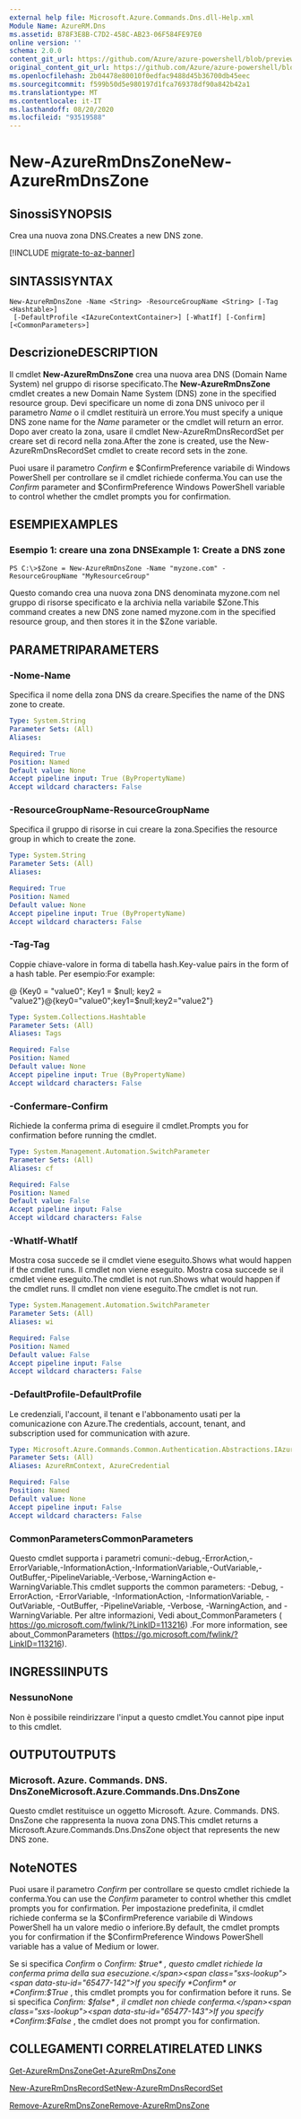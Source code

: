 ```yaml
---
external help file: Microsoft.Azure.Commands.Dns.dll-Help.xml
Module Name: AzureRM.Dns
ms.assetid: B78F3E8B-C7D2-458C-AB23-06F584FE97E0
online version: ''
schema: 2.0.0
content_git_url: https://github.com/Azure/azure-powershell/blob/preview/src/ResourceManager/Dns/Commands.Dns/help/New-AzureRmDnsZone.md
original_content_git_url: https://github.com/Azure/azure-powershell/blob/preview/src/ResourceManager/Dns/Commands.Dns/help/New-AzureRmDnsZone.md
ms.openlocfilehash: 2b04478e80010f0edfac9488d45b36700db45eec
ms.sourcegitcommit: f599b50d5e980197d1fca769378df90a842b42a1
ms.translationtype: MT
ms.contentlocale: it-IT
ms.lasthandoff: 08/20/2020
ms.locfileid: "93519588"
---
```

# <span data-ttu-id="65477-101">New-AzureRmDnsZone</span><span class="sxs-lookup"><span data-stu-id="65477-101">New-AzureRmDnsZone</span></span>

## <span data-ttu-id="65477-102">Sinossi</span><span class="sxs-lookup"><span data-stu-id="65477-102">SYNOPSIS</span></span>
<span data-ttu-id="65477-103">Crea una nuova zona DNS.</span><span class="sxs-lookup"><span data-stu-id="65477-103">Creates a new DNS zone.</span></span>

[!INCLUDE [migrate-to-az-banner](../../includes/migrate-to-az-banner.md)]

## <span data-ttu-id="65477-104">SINTASSI</span><span class="sxs-lookup"><span data-stu-id="65477-104">SYNTAX</span></span>

```
New-AzureRmDnsZone -Name <String> -ResourceGroupName <String> [-Tag <Hashtable>]
 [-DefaultProfile <IAzureContextContainer>] [-WhatIf] [-Confirm] [<CommonParameters>]
```

## <span data-ttu-id="65477-105">Descrizione</span><span class="sxs-lookup"><span data-stu-id="65477-105">DESCRIPTION</span></span>
<span data-ttu-id="65477-106">Il cmdlet **New-AzureRmDnsZone** crea una nuova area DNS (Domain Name System) nel gruppo di risorse specificato.</span><span class="sxs-lookup"><span data-stu-id="65477-106">The **New-AzureRmDnsZone** cmdlet creates a new Domain Name System (DNS) zone in the specified resource group.</span></span> <span data-ttu-id="65477-107">Devi specificare un nome di zona DNS univoco per il parametro *Name* o il cmdlet restituirà un errore.</span><span class="sxs-lookup"><span data-stu-id="65477-107">You must specify a unique DNS zone name for the *Name* parameter or the cmdlet will return an error.</span></span> <span data-ttu-id="65477-108">Dopo aver creato la zona, usare il cmdlet New-AzureRmDnsRecordSet per creare set di record nella zona.</span><span class="sxs-lookup"><span data-stu-id="65477-108">After the zone is created, use the New-AzureRmDnsRecordSet cmdlet to create record sets in the zone.</span></span>

<span data-ttu-id="65477-109">Puoi usare il parametro *Confirm* e $ConfirmPreference variabile di Windows PowerShell per controllare se il cmdlet richiede conferma.</span><span class="sxs-lookup"><span data-stu-id="65477-109">You can use the *Confirm* parameter and $ConfirmPreference Windows PowerShell variable to control whether the cmdlet prompts you for confirmation.</span></span>

## <span data-ttu-id="65477-110">ESEMPI</span><span class="sxs-lookup"><span data-stu-id="65477-110">EXAMPLES</span></span>

### <span data-ttu-id="65477-111">Esempio 1: creare una zona DNS</span><span class="sxs-lookup"><span data-stu-id="65477-111">Example 1: Create a DNS zone</span></span>
```
PS C:\>$Zone = New-AzureRmDnsZone -Name "myzone.com" -ResourceGroupName "MyResourceGroup"
```

<span data-ttu-id="65477-112">Questo comando crea una nuova zona DNS denominata myzone.com nel gruppo di risorse specificato e la archivia nella variabile $Zone.</span><span class="sxs-lookup"><span data-stu-id="65477-112">This command creates a new DNS zone named myzone.com in the specified resource group, and then stores it in the $Zone variable.</span></span>

## <span data-ttu-id="65477-113">PARAMETRI</span><span class="sxs-lookup"><span data-stu-id="65477-113">PARAMETERS</span></span>

### <span data-ttu-id="65477-114">-Nome</span><span class="sxs-lookup"><span data-stu-id="65477-114">-Name</span></span>
<span data-ttu-id="65477-115">Specifica il nome della zona DNS da creare.</span><span class="sxs-lookup"><span data-stu-id="65477-115">Specifies the name of the DNS zone to create.</span></span>

```yaml
Type: System.String
Parameter Sets: (All)
Aliases: 

Required: True
Position: Named
Default value: None
Accept pipeline input: True (ByPropertyName)
Accept wildcard characters: False
```

### <span data-ttu-id="65477-116">-ResourceGroupName</span><span class="sxs-lookup"><span data-stu-id="65477-116">-ResourceGroupName</span></span>
<span data-ttu-id="65477-117">Specifica il gruppo di risorse in cui creare la zona.</span><span class="sxs-lookup"><span data-stu-id="65477-117">Specifies the resource group in which to create the zone.</span></span>

```yaml
Type: System.String
Parameter Sets: (All)
Aliases: 

Required: True
Position: Named
Default value: None
Accept pipeline input: True (ByPropertyName)
Accept wildcard characters: False
```

### <span data-ttu-id="65477-118">-Tag</span><span class="sxs-lookup"><span data-stu-id="65477-118">-Tag</span></span>
<span data-ttu-id="65477-119">Coppie chiave-valore in forma di tabella hash.</span><span class="sxs-lookup"><span data-stu-id="65477-119">Key-value pairs in the form of a hash table.</span></span> <span data-ttu-id="65477-120">Per esempio:</span><span class="sxs-lookup"><span data-stu-id="65477-120">For example:</span></span>

<span data-ttu-id="65477-121">@ {Key0 = "value0"; Key1 = $null; key2 = "value2"}</span><span class="sxs-lookup"><span data-stu-id="65477-121">@{key0="value0";key1=$null;key2="value2"}</span></span>

```yaml
Type: System.Collections.Hashtable
Parameter Sets: (All)
Aliases: Tags

Required: False
Position: Named
Default value: None
Accept pipeline input: True (ByPropertyName)
Accept wildcard characters: False
```

### <span data-ttu-id="65477-122">-Confermare</span><span class="sxs-lookup"><span data-stu-id="65477-122">-Confirm</span></span>
<span data-ttu-id="65477-123">Richiede la conferma prima di eseguire il cmdlet.</span><span class="sxs-lookup"><span data-stu-id="65477-123">Prompts you for confirmation before running the cmdlet.</span></span>

```yaml
Type: System.Management.Automation.SwitchParameter
Parameter Sets: (All)
Aliases: cf

Required: False
Position: Named
Default value: False
Accept pipeline input: False
Accept wildcard characters: False
```

### <span data-ttu-id="65477-124">-WhatIf</span><span class="sxs-lookup"><span data-stu-id="65477-124">-WhatIf</span></span>
<span data-ttu-id="65477-125">Mostra cosa succede se il cmdlet viene eseguito.</span><span class="sxs-lookup"><span data-stu-id="65477-125">Shows what would happen if the cmdlet runs.</span></span> <span data-ttu-id="65477-126">Il cmdlet non viene eseguito. Mostra cosa succede se il cmdlet viene eseguito.</span><span class="sxs-lookup"><span data-stu-id="65477-126">The cmdlet is not run.Shows what would happen if the cmdlet runs.</span></span> <span data-ttu-id="65477-127">Il cmdlet non viene eseguito.</span><span class="sxs-lookup"><span data-stu-id="65477-127">The cmdlet is not run.</span></span>

```yaml
Type: System.Management.Automation.SwitchParameter
Parameter Sets: (All)
Aliases: wi

Required: False
Position: Named
Default value: False
Accept pipeline input: False
Accept wildcard characters: False
```

### <span data-ttu-id="65477-128">-DefaultProfile</span><span class="sxs-lookup"><span data-stu-id="65477-128">-DefaultProfile</span></span>
<span data-ttu-id="65477-129">Le credenziali, l'account, il tenant e l'abbonamento usati per la comunicazione con Azure.</span><span class="sxs-lookup"><span data-stu-id="65477-129">The credentials, account, tenant, and subscription used for communication with azure.</span></span>

```yaml
Type: Microsoft.Azure.Commands.Common.Authentication.Abstractions.IAzureContextContainer
Parameter Sets: (All)
Aliases: AzureRmContext, AzureCredential

Required: False
Position: Named
Default value: None
Accept pipeline input: False
Accept wildcard characters: False
```

### <span data-ttu-id="65477-130">CommonParameters</span><span class="sxs-lookup"><span data-stu-id="65477-130">CommonParameters</span></span>
<span data-ttu-id="65477-131">Questo cmdlet supporta i parametri comuni:-debug,-ErrorAction,-ErrorVariable,-InformationAction,-InformationVariable,-OutVariable,-OutBuffer,-PipelineVariable,-Verbose,-WarningAction e-WarningVariable.</span><span class="sxs-lookup"><span data-stu-id="65477-131">This cmdlet supports the common parameters: -Debug, -ErrorAction, -ErrorVariable, -InformationAction, -InformationVariable, -OutVariable, -OutBuffer, -PipelineVariable, -Verbose, -WarningAction, and -WarningVariable.</span></span> <span data-ttu-id="65477-132">Per altre informazioni, Vedi about_CommonParameters ( https://go.microsoft.com/fwlink/?LinkID=113216) .</span><span class="sxs-lookup"><span data-stu-id="65477-132">For more information, see about_CommonParameters (https://go.microsoft.com/fwlink/?LinkID=113216).</span></span>

## <span data-ttu-id="65477-133">INGRESSI</span><span class="sxs-lookup"><span data-stu-id="65477-133">INPUTS</span></span>

### <span data-ttu-id="65477-134">Nessuno</span><span class="sxs-lookup"><span data-stu-id="65477-134">None</span></span>
<span data-ttu-id="65477-135">Non è possibile reindirizzare l'input a questo cmdlet.</span><span class="sxs-lookup"><span data-stu-id="65477-135">You cannot pipe input to this cmdlet.</span></span>

## <span data-ttu-id="65477-136">OUTPUT</span><span class="sxs-lookup"><span data-stu-id="65477-136">OUTPUTS</span></span>

### <span data-ttu-id="65477-137">Microsoft. Azure. Commands. DNS. DnsZone</span><span class="sxs-lookup"><span data-stu-id="65477-137">Microsoft.Azure.Commands.Dns.DnsZone</span></span>
<span data-ttu-id="65477-138">Questo cmdlet restituisce un oggetto Microsoft. Azure. Commands. DNS. DnsZone che rappresenta la nuova zona DNS.</span><span class="sxs-lookup"><span data-stu-id="65477-138">This cmdlet returns a Microsoft.Azure.Commands.Dns.DnsZone object that represents the new DNS zone.</span></span>

## <span data-ttu-id="65477-139">Note</span><span class="sxs-lookup"><span data-stu-id="65477-139">NOTES</span></span>
<span data-ttu-id="65477-140">Puoi usare il parametro *Confirm* per controllare se questo cmdlet richiede la conferma.</span><span class="sxs-lookup"><span data-stu-id="65477-140">You can use the *Confirm* parameter to control whether this cmdlet prompts you for confirmation.</span></span>
<span data-ttu-id="65477-141">Per impostazione predefinita, il cmdlet richiede conferma se la $ConfirmPreference variabile di Windows PowerShell ha un valore medio o inferiore.</span><span class="sxs-lookup"><span data-stu-id="65477-141">By default, the cmdlet prompts you for confirmation if the $ConfirmPreference Windows PowerShell variable has a value of Medium or lower.</span></span>

<span data-ttu-id="65477-142">Se si specifica *Confirm* o *Confirm: $true* , questo cmdlet richiede la conferma prima della sua esecuzione.</span><span class="sxs-lookup"><span data-stu-id="65477-142">If you specify *Confirm* or *Confirm:$True* , this cmdlet prompts you for confirmation before it runs.</span></span>
<span data-ttu-id="65477-143">Se si specifica *Confirm: $false* , il cmdlet non chiede conferma.</span><span class="sxs-lookup"><span data-stu-id="65477-143">If you specify *Confirm:$False* , the cmdlet does not prompt you for confirmation.</span></span>

## <span data-ttu-id="65477-144">COLLEGAMENTI CORRELATI</span><span class="sxs-lookup"><span data-stu-id="65477-144">RELATED LINKS</span></span>

[<span data-ttu-id="65477-145">Get-AzureRmDnsZone</span><span class="sxs-lookup"><span data-stu-id="65477-145">Get-AzureRmDnsZone</span></span>](./Get-AzureRmDnsZone.md)

[<span data-ttu-id="65477-146">New-AzureRmDnsRecordSet</span><span class="sxs-lookup"><span data-stu-id="65477-146">New-AzureRmDnsRecordSet</span></span>](./New-AzureRmDnsRecordSet.md)

[<span data-ttu-id="65477-147">Remove-AzureRmDnsZone</span><span class="sxs-lookup"><span data-stu-id="65477-147">Remove-AzureRmDnsZone</span></span>](./Remove-AzureRmDnsZone.md)
